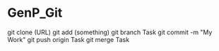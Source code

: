 # GenP_Git
git clone (URL)
git add (something)
git branch Task
git commit -m "My Work"
git push origin Task
git merge Task

